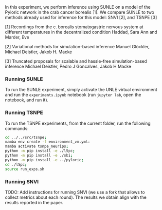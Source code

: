 In this experiment, we perform inference using SUNLE on a model of the Pyloric network in the crab cancer borealis [1].
We compare SUNLE to two methods already used for inference for this model: SNVI [2], and TSNPE [3]

[1] Recordings from the c. borealis stomatogastric nervous system at different temperatures in the decentralized condition
    Haddad, Sara Ann and Marder, Eve

[2] Variational methods for simulation-based inference
    Manuel Glöckler, Michael Deistler, Jakob H. Macke

[3] Truncated proposals for scalable and hassle-free simulation-based inference
    Michael Deistler, Pedro J Goncalves, Jakob H Macke


### Running SUNLE
To run the SUNLE experiment, simply activate the UNLE virtual environment and run the `experiments.ipynb`
notebook (run `jupyter lab`, open the notebook, and run it).

### Running TSNPE
To run the TSNPE experiments, from the current folder, run the following commands:

```sh
cd ../../src/tsnpe;
mamba env create -f environment_vm.yml:
mamba activate tsnpe_neurips;
python -m pip install -e ./l5pc;
python -m pip install -e ./sbi;
python -m pip install -e ../pyloric;
cd ./l5pc;
source run_exps.sh
```

### Running SNVI

TODO: Add instructions for running SNVI (we use a fork that allows to collect metrics about each round).
The results we obtain align with the results reported in the paper.
